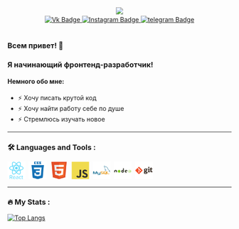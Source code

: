 <div id="header" align="center">
  <img src="https://media.giphy.com/media/3oKIPnAiaMCws8nOsE/giphy.gif" width="200px"/>
</div>

<div id="badges" align="center">
  <a href="https://vk.com/id95787710">
    <img src="https://img.shields.io/badge/vk-blue?logo=https://img.shields.io/badge/vk-blue?logo=vk&logoColor=white&style=for-the-badgevk&logoColor=white&style=for-the-badge" alt="Vk Badge"/>
  </a>
  <a href="https://vk.com/away.php?to=https%3A%2F%2Finstagram.com%2Farina_emelyanova%3Figshid%3DMzMyNGUyNmU2YQ%3D%3D&cc_key=">
    <img src="https://img.shields.io/badge/instagram-pink?logo=https://img.shields.io/badge/instagram-blue?logo=instagram&logoColor=white&style=for-the-badgevk&logoColor=white&style=for-the-badge" alt="Instagram Badge"/>
  </a>
  <a href="https://t.me/ArinaEmelyanova2000">
    <img src="https://img.shields.io/badge/telegram-blue?logo=https://img.shields.io/badge/telegram-blue?logo=telegram&logoColor=white&style=for-the-badgevk&logoColor=white&style=for-the-badge" alt="telegram Badge"/>
  </a>
</div>

<div align="center">
  <img src="https://komarev.com/ghpvc/?username=Emelyanova-Arina-29 &style=flat-square&color=blue" alt=""/>
</div>

### Всем привет! 👋
### Я начинающий фронтенд-разработчик! 
#### Немного обо мне:

- ⚡ Хочу писать крутой код
- ⚡ Хочу найти работу себе по душе
- ⚡ Стремлюсь изучать новое


---

### :hammer_and_wrench: Languages and Tools :
<div>
  <img src="https://github.com/devicons/devicon/blob/master/icons/react/react-original-wordmark.svg" title="React" alt="React" width="40" height="40"/>&nbsp;
  <img src="https://github.com/devicons/devicon/blob/master/icons/css3/css3-plain-wordmark.svg"  title="CSS3" alt="CSS" width="40" height="40"/>&nbsp;
  <img src="https://github.com/devicons/devicon/blob/master/icons/html5/html5-original.svg" title="HTML5" alt="HTML" width="40" height="40"/>&nbsp;
  <img src="https://github.com/devicons/devicon/blob/master/icons/javascript/javascript-original.svg" title="JavaScript" alt="JavaScript" width="40" height="40"/>&nbsp;
  <img src="https://github.com/devicons/devicon/blob/master/icons/mysql/mysql-original-wordmark.svg" title="MySQL"  alt="MySQL" width="40" height="40"/>&nbsp;
  <img src="https://github.com/devicons/devicon/blob/master/icons/nodejs/nodejs-original-wordmark.svg" title="NodeJS" alt="NodeJS" width="40" height="40"/>&nbsp;
  <img src="https://github.com/devicons/devicon/blob/master/icons/git/git-original-wordmark.svg" title="Git" **alt="Git" width="40" height="40"/>
</div>

---

### :fire: My Stats :
[![Top Langs](https://github-readme-stats.vercel.app/api/top-langs/?username=Emelyanova-Arina-29&layout=compact&theme=vision-friendly-dark)](https://github.com/anuraghazra/github-readme-stats)
